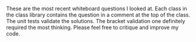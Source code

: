 These are the most recent whiteboard questions I looked at. Each class in the class library contains the question in a comment at the top of the class. The unit tests validate the solutions. The bracket validation one definitely required the most thinking. Please feel free to critique and improve my code.
